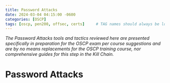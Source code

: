 ```yaml
---
title: Password Attacks
date: 2024-03-04 04:15:00 -0600
categories: [OSCP]
tags: [oscp, pen200, offsec, certs]     # TAG names should always be lowercase
---
```

*The Password Attacks tools and tactics reviewed here are presented specifically in preparation for the OSCP exam per course suggestions and are by no means replacements for the OSCP training course, nor comprehensive guides for this step in the Kill Chain.*

# Password Attacks
